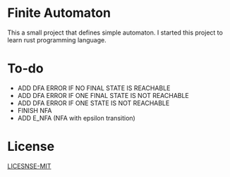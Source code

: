 # Finite Automaton
This a small project that defines simple automaton. I started this project to learn rust
programming language.

# To-do
* ADD DFA ERROR IF NO FINAL STATE IS REACHABLE
* ADD DFA ERROR IF ONE FINAL STATE IS NOT REACHABLE
* ADD DFA ERROR IF ONE STATE IS NOT REACHABLE
* FINISH NFA
* ADD E\_NFA (NFA with epsilon transition)

# License
[LICESNSE-MIT](LICENSE-MIT)
